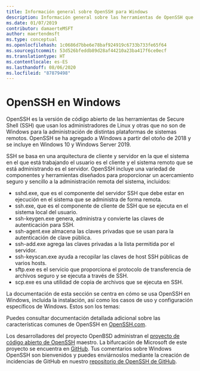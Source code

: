 ```yaml
---
title: Información general sobre OpenSSH para Windows
description: Información general sobre las herramientas de OpenSSH que usan los administradores de Linux y otras plataformas distintas de Windows para la administración multiplataforma de sistemas remotos.
ms.date: 01/07/2019
contributor: damaerteMSFT
author: maertendmsft
ms.type: conceptual
ms.openlocfilehash: 1c0686d7bbe6e78baf924919c6733b733fe65f64
ms.sourcegitcommit: 53d526bfeddb89d28af44210a23ba417f6ce0ecf
ms.translationtype: HT
ms.contentlocale: es-ES
ms.lasthandoff: 08/06/2020
ms.locfileid: "87879498"
---
```

# <a name="openssh-in-windows"></a>OpenSSH en Windows

OpenSSH es la versión de código abierto de las herramientas de Secure Shell (SSH) que usan los administradores de Linux y otras que no son de Windows para la administración de distintas plataformas de sistemas remotos.
OpenSSH se ha agregado a Windows a partir del otoño de 2018 y se incluye en Windows 10 y Windows Server 2019.

SSH se basa en una arquitectura de cliente y servidor en la que el sistema en el que está trabajando el usuario es el cliente y el sistema remoto que se está administrando es el servidor.
OpenSSH incluye una variedad de componentes y herramientas diseñados para proporcionar un acercamiento seguro y sencillo a la administración remota del sistema, incluidos:

* sshd.exe, que es el componente del servidor SSH que debe estar en ejecución en el sistema que se administra de forma remota.
* ssh.exe, que es el componente de cliente de SSH que se ejecuta en el sistema local del usuario.
* ssh-keygen.exe genera, administra y convierte las claves de autenticación para SSH.
* ssh-agent.exe almacena las claves privadas que se usan para la autenticación de clave pública.
* ssh-add.exe agrega las claves privadas a la lista permitida por el servidor.
* ssh-keyscan.exe ayuda a recopilar las claves de host SSH públicas de varios hosts.
* sftp.exe es el servicio que proporciona el protocolo de transferencia de archivos seguro y se ejecuta a través de SSH.
* scp.exe es una utilidad de copia de archivos que se ejecuta en SSH.

La documentación de esta sección se centra en cómo se usa OpenSSH en Windows, incluida la instalación, así como los casos de uso y configuración específicos de Windows. Estos son los temas:

Puedes consultar documentación detallada adicional sobre las características comunes de OpenSSH en [OpenSSH.com](https://www.openssh.com/manual.html).

Los desarrolladores del proyecto OpenBSD administran el [proyecto de código abierto de OpenSSH](https://www.openssh.com) maestro.
La bifurcación de Microsoft de este proyecto se encuentra en [GitHub](https://github.com/PowerShell/openssh-portable).
Tus comentarios sobre Windows OpenSSH son bienvenidos y puedes enviárnoslos mediante la creación de incidencias de GitHub en nuestro [repositorio de OpenSSH de GitHub](https://github.com/PowerShell/openssh-portable).
